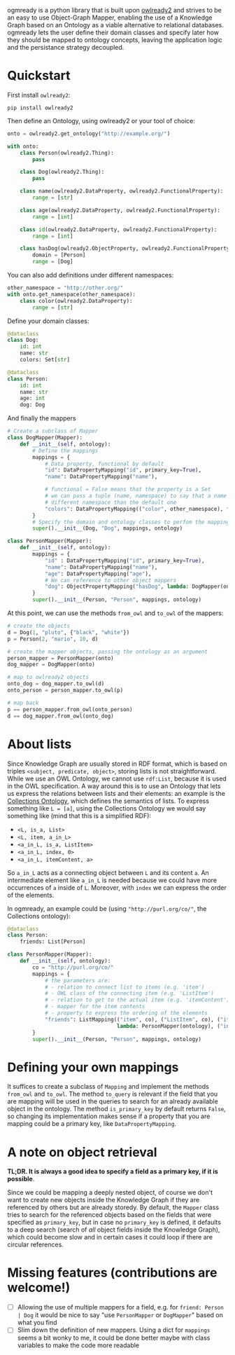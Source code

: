 ogmready is a python library that is built upon
[owlready2](https://pypi.org/project/owlready2/) and strives to be an easy to
use Object-Graph Mapper, enabling the use of a Knowledge Graph based on an
Ontology as a viable alternative to relational databases. ogmready lets the user
define their domain classes and specify later how they should be mapped to
ontology concepts, leaving the application logic and the persistance strategy
decoupled.

# Quickstart

First install `owlready2`:

```
pip install owlready2
```

Then define an Ontology, using owlready2 or your tool of choice:

```python
onto = owlready2.get_ontology("http://example.org/")

with onto:
    class Person(owlready2.Thing):
        pass

    class Dog(owlready2.Thing):
        pass

    class name(owlready2.DataProperty, owlready2.FunctionalProperty):
        range = [str]

    class age(owlready2.DataProperty, owlready2.FunctionalProperty):
        range = [int]

    class id(owlready2.DataProperty, owlready2.FunctionalProperty):
        range = [int]

    class hasDog(owlready2.ObjectProperty, owlready2.FunctionalProperty):
        domain = [Person]
        range = [Dog]

```

You can also add definitions under different namespaces:

```python
other_namespace = "http://other.org/"
with onto.get_namespace(other_namespace):
    class color(owlready2.DataProperty):
        range = [str]
```

Define your domain classes:

```python
@dataclass
class Dog:
    id: int
    name: str
    colors: Set[str]

@dataclass
class Person:
    id: int
    name: str
    age: int
    dog: Dog
```

And finally the mappers

```python
# Create a subclass of Mapper
class DogMapper(Mapper):
    def __init__(self, ontology):
        # Define the mappings
        mappings = {
            # Data property, functional by default
            "id": DataPropertyMapping("id", primary_key=True),
            "name": DataPropertyMapping("name"),

            # functional = False means that the property is a Set
            # we can pass a tuple (name, namespace) to say that a name is in a
            # different namespace than the default one
            "colors": DataPropertyMapping(("color", other_namespace), functional=False)
        }
        # Specify the domain and ontology classes to perfom the mapping
        super().__init__(Dog, "Dog", mappings, ontology)

class PersonMapper(Mapper):
    def __init__(self, ontology):
        mappings = {
            "id" : DataPropertyMapping("id", primary_key=True),
            "name": DataPropertyMapping("name"),
            "age": DataPropertyMapping("age"),
            # We can reference to other object mappers
            "dog": ObjectPropertyMapping("hasDog", lambda: DogMapper(ontology))
        }
        super().__init__(Person, "Person", mappings, ontology)
```

At this point, we can use the methods `from_owl` and `to_owl` of the mappers:

```python
# create the objects
d = Dog(1, "pluto", {"black", "white"})
p = Person(2, "mario", 10, d)

# create the mapper objects, passing the ontology as an argument
person_mapper = PersonMapper(onto)
dog_mapper = DogMapper(onto)

# map to owlready2 objects
onto_dog = dog_mapper.to_owl(d)
onto_person = person_mapper.to_owl(p)

# map back
p == person_mapper.from_owl(onto_person)
d == dog_mapper.from_owl(onto_dog)
```

# About lists

Since Knowledge Graph are usually stored in RDF format, which is based on
triples `<subject, predicate, object>`, storing lists is not straightforward.
While we use an OWL Ontology, we cannot use `rdf:List`, because it is used in the
OWL specification. A way around this is to use an Ontology that
lets us express the relations between lists and their elements: an example is
the [Collections
Ontology](https://github.com/collections-ontology/collections-ontology), which
defines the semantics of lists. To express something like `L = [a]`, using
the Collections Ontology we would say something like (mind that this is a
simplified RDF):

- `<L, is_a, List>`
- `<L, item, a_in_L>`
- `<a_in_L, is_a, ListItem>`
- `<a_in_L, index, 0>`
- `<a_in_L, itemContent, a>`

So `a_in_L` acts as a connecting object between `L` and its content `a`. An
intermediate element like `a_in_L` is needed because we could have more
occurrences of `a` inside of `L`. Moreover, with `index` we can express the
order of the elements.

In ogmready, an example could be (using `"http://purl.org/co/"`, the
Collections ontology):

```python
@dataclass
class Person:
    friends: List[Person]

class PersonMapper(Mapper):
    def __init__(self, ontology):
        co = "http://purl.org/co/"
        mappings = {
            # the parameters are:
            # - relation to connect list to items (e.g. 'item')
            # - OWL class of the connecting item (e.g. 'ListItem')
            # - relation to get to the actual item (e.g. 'itemContent')
            # - mapper for the item contents
            # - property to express the ordering of the elements
            "friends": ListMapping(("item", co), ("ListItem", co), ("itemContent", co),
                                   lambda: PersonMapper(ontology), ("index", co))
        }
        super().__init__(Person, "Person", mappings, ontology)
```

# Defining your own mappings

It suffices to create a subclass of `Mapping` and implement the methods
`from_owl` and `to_owl`. The method `to_query` is relevant if the field that you
are mapping will be used in the queries to search for an already available
object in the ontology. The method `is_primary_key` by default returns `False`,
so changing its implementation makes sense if a property that you are mapping
could be a primary key, like `DataPropertyMapping`.

# A note on object retrieval

**TL;DR. It is always a good idea to specify a field as a primary key, if it is
possible**.

Since we could be mapping a deeply nested object, of course we don't want to
create new objects inside the Knowledge Graph if they are referenced by others
but are already storedy. By default, the `Mapper` class tries to search for the
referenced objects based on the fields that were specified as `primary_key`, but
in case no `primary_key` is defined, it defaults to a deep search (search of
_all_ object fields inside the Knowledge Graph), which could become slow and in
certain cases it could loop if there are circular references.

# Missing features (contributions are welcome!)

- [ ] Allowing the use of multiple mappers for a field, e.g. for `friend: Person
| Dog` it would be nice to say "use `PersonMapper` or `DogMapper`" based on
      what you find
- [ ] Slim down the definition of new mappers. Using a dict for `mappings` seems
      a bit wonky to me, it could be done better maybe with class variables to make
      the code more readable

